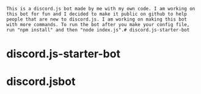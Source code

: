     This is a discord.js bot made by me with my own code. I am working on this bot for fun and I decided to make it public on github to help people that are new to discord.js. I am working on making this bot with more commands. To run the bot after you make your config file, run "npm install" and then "node index.js".# discord.js-starter-bot
# discord.js-starter-bot
# discord.jsbot
